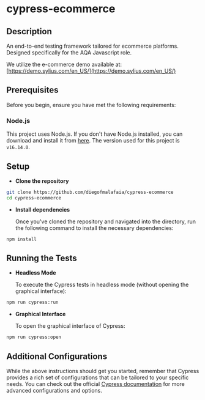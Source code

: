 # cypress-ecommerce

## Description

An end-to-end testing framework tailored for ecommerce platforms. Designed specifically for the AQA Javascript role.

We utilize the e-commerce demo available at: [https://demo.sylius.com/en_US/](https://demo.sylius.com/en_US/)

## Prerequisites

Before you begin, ensure you have met the following requirements:

### Node.js

This project uses Node.js. If you don't have Node.js installed, you can download and install it from [here](https://nodejs.org/). The version used for this project is `v16.14.0`.

## Setup

* **Clone the repository**

 ```bash
 git clone https://github.com/diegofmalafaia/cypress-ecommerce
 cd cypress-ecommerce
 ```

* **Install dependencies**

   Once you've cloned the repository and navigated into the directory, run the following command to install the necessary dependencies:

 ```bash
 npm install
 ```

## Running the Tests

* **Headless Mode**

    To execute the Cypress tests in headless mode (without opening the graphical interface):

 ```bash
 npm run cypress:run
 ```

* **Graphical Interface**

    To open the graphical interface of Cypress:

 ```bash
 npm run cypress:open
 ```

## Additional Configurations

While the above instructions should get you started, remember that Cypress provides a rich set of configurations that can be tailored to your specific needs. You can check out the official [Cypress documentation](https://docs.cypress.io/) for more advanced configurations and options.
